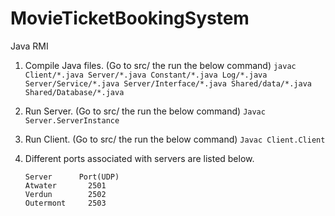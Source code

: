 # MovieTicketBookingSystem
Java RMI

1. Compile Java files. (Go to src/ the run the below command)
```javac Client/*.java Server/*.java Constant/*.java Log/*.java Server/Service/*.java Server/Interface/*.java Shared/data/*.java Shared/Database/*.java```

2. Run Server. (Go to src/ the run the below command)
```Javac Server.ServerInstance```

3. Run Client. (Go to src/ the run the below command)
```Javac Client.Client```

4. Different ports associated with servers are listed below.
    ```
    Server      Port(UDP)
    Atwater       2501
    Verdun        2502
    Outermont     2503 
    ```

